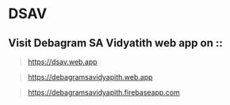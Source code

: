 # DSAV #

## Visit Debagram SA Vidyatith web app on ::
>https://dsav.web.app

>https://debagramsavidyapith.web.app

>https://debagramsavidyapith.firebaseapp.com
